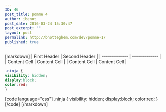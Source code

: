 ```yaml
---
ID: 46
post_title: pomme 4
author: ibenot
post_date: 2016-03-24 15:30:47
post_excerpt: ""
layout: post
permalink: http://bnotteghem.com/dev/pomme-1/
published: true
---
```

[markdown]
| First Header | Second Header |
| ------------- | ------------- |
| Content Cell | Content Cell |
| Content Cell | Content Cell |

```css
.ninja {
visibility: hidden;
display:block;
color:red;
}
```

[code language="css"]
.ninja {
visibility: hidden;
display:block;
color:red;
}
[/code]
[/markdown]